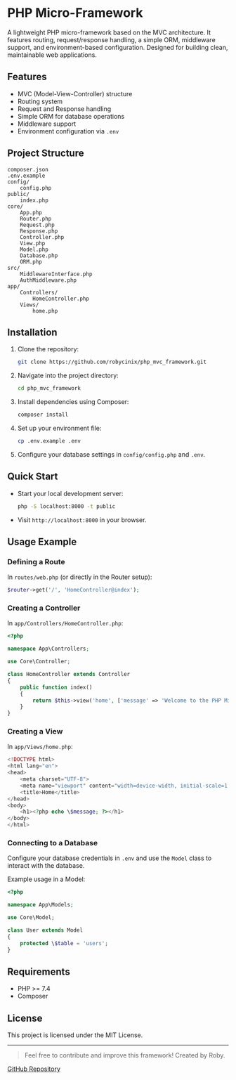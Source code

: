 # PHP Micro-Framework

A lightweight PHP micro-framework based on the MVC architecture. It features routing, request/response handling, a simple ORM, middleware support, and environment-based configuration. Designed for building clean, maintainable web applications.

## Features

- MVC (Model-View-Controller) structure
- Routing system
- Request and Response handling
- Simple ORM for database operations
- Middleware support
- Environment configuration via `.env`

## Project Structure

```
composer.json
.env.example
config/
    config.php
public/
    index.php
core/
    App.php
    Router.php
    Request.php
    Response.php
    Controller.php
    View.php
    Model.php
    Database.php
    ORM.php
src/
    MiddlewareInterface.php
    AuthMiddleware.php
app/
    Controllers/
        HomeController.php
    Views/
        home.php
```

## Installation

1. Clone the repository:
   ```bash
   git clone https://github.com/robycinix/php_mvc_framework.git
   ```

2. Navigate into the project directory:
   ```bash
   cd php_mvc_framework
   ```

3. Install dependencies using Composer:
   ```bash
   composer install
   ```

4. Set up your environment file:
   ```bash
   cp .env.example .env
   ```

5. Configure your database settings in `config/config.php` and `.env`.

## Quick Start

- Start your local development server:
  ```bash
  php -S localhost:8000 -t public
  ```
- Visit `http://localhost:8000` in your browser.

## Usage Example

### Defining a Route

In `routes/web.php` (or directly in the Router setup):

```php
$router->get('/', 'HomeController@index');
```

### Creating a Controller

In `app/Controllers/HomeController.php`:

```php
<?php

namespace App\Controllers;

use Core\Controller;

class HomeController extends Controller
{
    public function index()
    {
        return $this->view('home', ['message' => 'Welcome to the PHP Micro-Framework!']);
    }
}
```

### Creating a View

In `app/Views/home.php`:

```php
<!DOCTYPE html>
<html lang="en">
<head>
    <meta charset="UTF-8">
    <meta name="viewport" content="width=device-width, initial-scale=1.0">
    <title>Home</title>
</head>
<body>
    <h1><?php echo \$message; ?></h1>
</body>
</html>
```

### Connecting to a Database

Configure your database credentials in `.env` and use the `Model` class to interact with the database.

Example usage in a Model:

```php
<?php

namespace App\Models;

use Core\Model;

class User extends Model
{
    protected \$table = 'users';
}
```

## Requirements

- PHP >= 7.4
- Composer

## License

This project is licensed under the MIT License.

---

> Feel free to contribute and improve this framework! Created by Roby.

[GitHub Repository](https://github.com/robycinix/php_mvc_framework)

